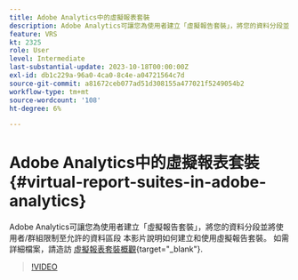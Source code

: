 ```yaml
---
title: Adobe Analytics中的虛擬報表套裝
description: Adobe Analytics可讓您為使用者建立「虛擬報告套裝」，將您的資料分段並將使用者/群組限制至允許的資料區段 本影片說明如何建立和使用虛擬報告套裝。
feature: VRS
kt: 2325
role: User
level: Intermediate
last-substantial-update: 2023-10-18T00:00:00Z
exl-id: db1c229a-96a0-4ca0-8c4e-a04721564c7d
source-git-commit: a81672ceb077ad51d308155a477021f5249054b2
workflow-type: tm+mt
source-wordcount: '108'
ht-degree: 6%

---
```


# Adobe Analytics中的虛擬報表套裝 {#virtual-report-suites-in-adobe-analytics}

Adobe Analytics可讓您為使用者建立「虛擬報告套裝」，將您的資料分段並將使用者/群組限制至允許的資料區段 本影片說明如何建立和使用虛擬報告套裝。 如需詳細檔案，請造訪 [虛擬報表套裝概觀](https://experienceleague.adobe.com/docs/analytics/components/virtual-report-suites/vrs-about.html?lang=zh-Hant){target="_blank"}.

>[!VIDEO](https://video.tv.adobe.com/v/25412/?quality=12&learn=on)
